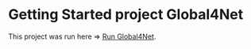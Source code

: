 # Getting Started project Global4Net

This project was run here => [Run Global4Net](https://syritchenkom.github.io/global4net/).
